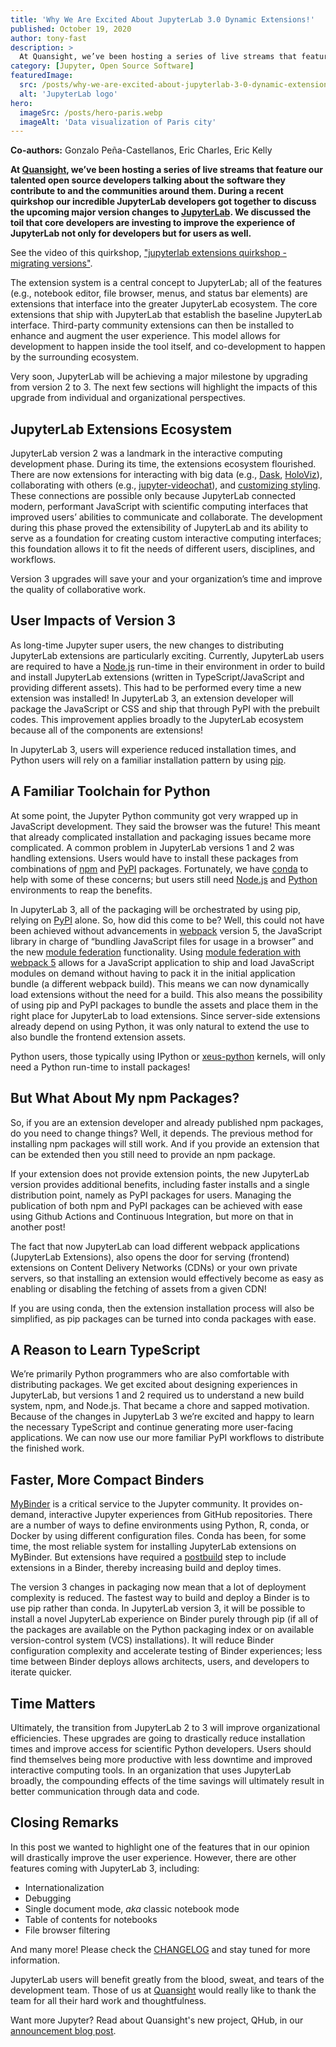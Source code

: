 ```yaml
---
title: 'Why We Are Excited About JupyterLab 3.0 Dynamic Extensions!'
published: October 19, 2020
author: tony-fast
description: >
  At Quansight, we’ve been hosting a series of live streams that feature our talented open source developers talking about the software they contribute to and the communities around them. During a recent quirkshop our incredible JupyterLab developers got together to discuss the upcoming major version changes to JupyterLab. We discussed the toil that core developers are investing to improve the experience of JupyterLab not only for developers but for users as well.
category: [Jupyter, Open Source Software]
featuredImage:
  src: /posts/why-we-are-excited-about-jupyterlab-3-0-dynamic-extensions/lab_logo_tng.png
  alt: 'JupyterLab logo'
hero:
  imageSrc: /posts/hero-paris.webp
  imageAlt: 'Data visualization of Paris city'
---
```


<base target="_blank" />

**Co-authors:** Gonzalo Peña-Castellanos, Eric Charles, Eric Kelly

**At [Quansight][quansight site], we’ve been hosting a series of live streams
that feature our talented open source developers talking about the software they
contribute to and the communities around them. During a recent quirkshop our
incredible JupyterLab developers got together to discuss the upcoming major
version changes to [JupyterLab][jupyterlab docs]. We discussed the toil that
core developers are investing to improve the experience of JupyterLab not only
for developers but for users as well.**

See the video of this quirkshop,
["jupyterlab extensions quirkshop - migrating versions"][quirkshop video].

The extension system is a central concept to JupyterLab; all of the features
(e.g., notebook editor, file browser, menus, and status bar elements) are
extensions that interface into the greater JupyterLab ecosystem. The core
extensions that ship with JupyterLab that establish the baseline JupyterLab
interface. Third-party community extensions can then be installed to enhance and
augment the user experience. This model allows for development to happen inside
the tool itself, and co-development to happen by the surrounding ecosystem.

Very soon, JupyterLab will be achieving a major milestone by upgrading from
version 2 to 3. The next few sections will highlight the impacts of this upgrade
from individual and organizational perspectives.

## JupyterLab Extensions Ecosystem

JupyterLab version 2 was a landmark in the interactive computing development
phase. During its time, the extensions ecosystem flourished. There are now
extensions for interacting with big data (e.g., [Dask][dask],
[HoloViz][holoviz]), collaborating with others (e.g.,
[jupyter-videochat][jupyterlab videochat]), and
[customizing styling][customizing styling]. These connections are possible only
because JupyterLab connected modern, performant JavaScript with scientific
computing interfaces that improved users’ abilities to communicate and
collaborate. The development during this phase proved the extensibility of
JupyterLab and its ability to serve as a foundation for creating custom
interactive computing interfaces; this foundation allows it to fit the needs of
different users, disciplines, and workflows.

Version 3 upgrades will save your and your organization’s time and improve the
quality of collaborative work.

## User Impacts of Version 3

As long-time Jupyter super users, the new changes to distributing JupyterLab
extensions are particularly exciting. Currently, JupyterLab users are required
to have a [Node.js][nodejs] run-time in their environment in order to build and
install JupyterLab extensions (written in TypeScript/JavaScript and providing
different assets). This had to be performed every time a new extension was
installed! In JupyterLab 3, an extension developer will package the JavaScript
or CSS and ship that through PyPI with the prebuilt codes. This improvement
applies broadly to the JupyterLab ecosystem because all of the components are
extensions!

In JupyterLab 3, users will experience reduced installation times, and Python
users will rely on a familiar installation pattern by using [pip][pip].

## A Familiar Toolchain for Python

At some point, the Jupyter Python community got very wrapped up in JavaScript
development. They said the browser was the future! This meant that already
complicated installation and packaging issues became more complicated. A common
problem in JupyterLab versions 1 and 2 was handling extensions. Users would have
to install these packages from combinations of [npm][npm] and [PyPI][pypi]
packages. Fortunately, we have [conda][conda] to help with some of these
concerns; but users still need [Node.js][nodejs] and [Python][python]
environments to reap the benefits.

In JupyterLab 3, all of the packaging will be orchestrated by using pip, relying
on [PyPI][pypi] alone. So, how did this come to be? Well, this could not have
been achieved without advancements in [webpack][webpack] version 5, the
JavaScript library in charge of “bundling JavaScript files for usage in a
browser” and the new [module federation][module federation] functionality. Using
[module federation with webpack 5][module federation webpack 5] allows for a
JavaScript application to ship and load JavaScript modules on demand without
having to pack it in the initial application bundle (a different webpack build).
This means we can now dynamically load extensions without the need for a build.
This also means the possibility of using pip and PyPI packages to bundle the
assets and place them in the right place for JupyterLab to load extensions.
Since server-side extensions already depend on using Python, it was only natural
to extend the use to also bundle the frontend extension assets.

Python users, those typically using IPython or [xeus-python][xeus] kernels, will
only need a Python run-time to install packages!

## But What About My npm Packages?

So, if you are an extension developer and already published npm packages, do you
need to change things? Well, it depends. The previous method for installing npm
packages will still work. And if you provide an extension that can be extended
then you still need to provide an npm package.

If your extension does not provide extension points, the new JupyterLab version
provides additional benefits, including faster installs and a single
distribution point, namely as PyPI packages for users. Managing the publication
of both npm and PyPI packages can be achieved with ease using Github Actions and
Continuous Integration, but more on that in another post!

The fact that now JupyterLab can load different webpack applications (JupyterLab
Extensions), also opens the door for serving (frontend) extensions on Content
Delivery Networks (CDNs) or your own private servers, so that installing an
extension would effectively become as easy as enabling or disabling the fetching
of assets from a given CDN!

If you are using conda, then the extension installation process will also be
simplified, as pip packages can be turned into conda packages with ease.

## A Reason to Learn TypeScript

We’re primarily Python programmers who are also comfortable with distributing
packages. We get excited about designing experiences in JupyterLab, but versions
1 and 2 required us to understand a new build system, npm, and Node.js. That
became a chore and sapped motivation. Because of the changes in JupyterLab 3
we’re excited and happy to learn the necessary TypeScript and continue
generating more user-facing applications. We can now use our more familiar PyPI
workflows to distribute the finished work.

## Faster, More Compact Binders

[MyBinder][mybinder] is a critical service to the Jupyter community. It provides
on-demand, interactive Jupyter experiences from GitHub repositories. There are a
number of ways to define environments using Python, R, conda, or Docker by using
different configuration files. Conda has been, for some time, the most reliable
system for installing JupyterLab extensions on MyBinder. But extensions have
required a [postbuild][postbuild] step to include extensions in a Binder,
thereby increasing build and deploy times.

The version 3 changes in packaging now mean that a lot of deployment complexity
is reduced. The fastest way to build and deploy a Binder is to use pip rather
than conda. In JupyterLab version 3, it will be possible to install a novel
JupyterLab experience on Binder purely through pip (if all of the packages are
available on the Python packaging index or on available version-control system
(VCS) installations). It will reduce Binder configuration complexity and
accelerate testing of Binder experiences; less time between Binder deploys
allows architects, users, and developers to iterate quicker.

## Time Matters

Ultimately, the transition from JupyterLab 2 to 3 will improve organizational
efficiencies. These upgrades are going to drastically reduce installation times
and improve access for scientific Python developers. Users should find
themselves being more productive with less downtime and improved interactive
computing tools. In an organization that uses JupyterLab broadly, the
compounding effects of the time savings will ultimately result in better
communication through data and code.

## Closing Remarks

In this post we wanted to highlight one of the features that in our opinion will
drastically improve the user experience. However, there are other features
coming with JupyterLab 3, including:

- Internationalization
- Debugging
- Single document mode, _aka_ classic notebook mode
- Table of contents for notebooks
- File browser filtering

And many more! Please check the [CHANGELOG][changelog] and stay tuned for more information.

JupyterLab users will benefit greatly from the blood, sweat, and tears of the
development team. Those of us at [Quansight][quansight site] would really like
to thank the team for all their hard work and thoughtfulness.

Want more Jupyter? Read about Quansight's new project, QHub, in our
[announcement blog post][qhub post].

[jupyterlab docs]: https://jupyterlab.readthedocs.io/
[quansight site]: https://quansight.com
[quirkshop video]: https://youtu.be/k8yKcPPO0Gs
[dask]: https://docs.dask.org/
[holoviz]: https://holoviz.org/
[jupyterlab videochat]: https://github.com/yuvipanda/jupyter-videochat
[customizing styling]: https://github.com/mauhai/awesome-jupyterlab#themes
[pip]: https://pip.pypa.io/
[npm]: https://www.npmjs.com/
[pypi]: https://pypi.org/
[conda]: https://docs.conda.io/en/latest/
[nodejs]: https://nodejs.org/
[python]: https://www.python.org/
[webpack]: https://webpack.js.org/
[module federation]: https://webpack.js.org/concepts/module-federation/
[module federation webpack 5]: https://dev.to/brandonvilla21/micro-frontends-module-federation-with-webpack-5-426
[xeus]: https://xeus-python.readthedocs.io/
[mybinder]: https://mybinder.org/
[postbuild]: https://www.npmjs.com/package/postbuild
[changelog]: https://jupyterlab.readthedocs.io/en/latest/getting_started/changelog.html#v3-0
[qhub post]: https://www.quansight.com/post/announcing-qhub
